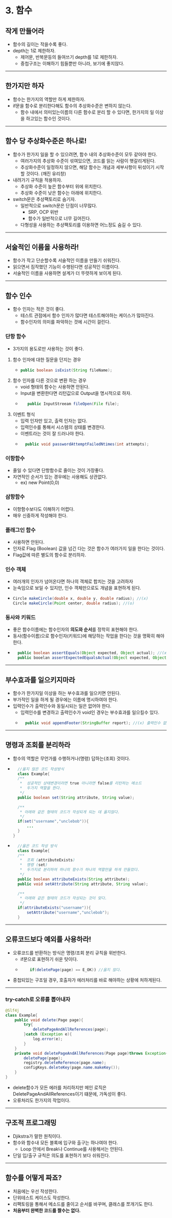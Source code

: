 # 3. 함수

## 작게 만들어라
- 함수의 길이는 작을수록 좋다.
- depth는 1로 제한하자.
  - 제어문, 반복문등의 들여쓰기 depth를 1로 제한하자.
  - 중첩구조는 이해하기 힘들뿐만 아니라, 보기에 좋지않다. 

***

## 한가지만 하자
- 함수는 한가지의 역할만 하게 제한하자.
- if문을 함수로 분리한다해도 함수의 추상화수준은 변하지 않는다.
  - 함수 내에서 의미있는이름의 다른 함수로 분리 할 수 있다면, 한가지의 일 이상을 하고있는 함수인 것이다.

***

## 함수 당 추상화수준은 하나로!
- 함수가 한가지 일을 할 수 있으려면, 함수 내의 추상화수준이 모두 같아야 한다.
  - 여러가지의 추상화 수준이 섞여있으면, 코드를 읽는 사람이 햇갈리게된다.
  - 추상화수준이 일정하지 않으면, 해당 함수는 개념과 세부사항이 뒤섞이기 시작 할 것이다. (깨진 유리창)
- 내려가기 규칙을 적용하자.
  - 추상화 수준이 높은 함수부터 위에 위치한다.
  - 추상화 수준이 낮은 함수는 아래에 위치한다.
- switch문은 추상팩토리로 숨기자.
  - 일반적으로 switch문은 단점이 너무많다.
    - SRP, OCP 위반
    - 함수가 일반적으로 너무 길어진다.
  - 다형성을 사용하는 추상팩토리를 이용하면 어느정도 숨길 수 있다.
***

## 서술적인 이름을 사용하라!
- 함수가 작고 단순할수록 서술적인 이름을 만들기 쉬워진다.
- 읽으면서 짐작했던 기능이 수행된다면 성공적인 이름이다.
- 서술적인 이름을 사용하면 설계가 더 뚜렷하게 보이게 된다.
***

## 함수 인수
- 함수 인자는 적은 것이 좋다.
  - 테스트 관점에서 함수 인자가 많다면 테스트해야하는 케이스가 많아진다.
  - 함수인자의 의미를 파악하는 것에 시간이 걸린다.

### 단항 함수
- 3가지의 용도로만 사용하는 것이 좋다.
1. 함수 인자에 대한 질문을 던지는 경우
   - ```java
     public boolean isExist(String fileName);
     ```
2. 함수 인자를 다른 것으로 변환 하는 경우
   - void 형태의 함수는 사용하면 안된다.
   - Input을 변환한다면 리턴값으로 Output을 명시적으로 하자.
   - ```java
        public InputStreeam fileOpen(File file);
     ```
3. 이벤트 형식
   - 입력 인자만 있고, 출력 인자는 없다.
   - 입력인수를 통해서 시스템의 상태를 변경한다.
   - 이벤트라는 것이 잘 드러나야 한다.
   - ```java
       public void passwordAttemptFailedNtimes(int attempts);
     ```

### 이항함수
- 줄일 수 있다면 단항함수로 줄이는 것이 가장좋다.
- 자연적인 순서가 있는 경우에는 사용해도 상관없다.
  - ex) new Point(0,0)

### 삼항함수
- 이항함수보다도 이해하기 어렵다.
- 매우 신중하게 작성해야 한다.

     
### 플래그인 함수
- 사용하면 안된다.
- 인자로 Flag (Boolean) 값을 넘긴 다는 것은 함수가 여러가지 일을 한다는 것이다.
- Flag값에 따른 별도의 함수로 분리하자.


### 인수 객체
- 여러개의 인자가 넘어온다면 하나의 객체로 합치는 것을 고려하자
- 눈속임으로 보일 수 있지만, 인수 객체만으로도 개념을 표현하게 된다.
- ```java
  Circle makeCircle(double x, double y, double radius); //(x)
  Circle makeCircle(Point center, double radius); //(o)
  ```
  
### 동사와 키워드
- 좋은 함수이름에는 함수인자의 **의도와 순서**를 정학히 표현해야 한다.
- 동사(함수이름)으로 함수인자(키워드)에 해당하는 작업을 한다는 것을 명확히 해야한다.
- ```java
    public boolean assertEquals(Object expected, Object actual); //(x) 순서에대한 정보가 부정확하다.
    public booelan assertExpectedEqualsActual(Object expected, Object actual); //(o)
  ```
***

## 부수효과를 일으키지마라
- 함수가 한가지일 이상을 하는 부수효과를 일으키면 안된다.
- 부가적인 일을 하게 될 경우에는 이름에 명시하여야 한다.
- 입력인수가 출력인수와 동일시되는 일은 없어야 한다.
  - 입력인수를 변경하고 출력인수가 void인 경우는 부수효과를 일으킬수 있다.
  - ```java
      public void appendFooter(StringBuffer report); //(x) 출력인수 없이 부수효과를 일으킬 수 있다.
    ```
***
  
## 명령과 조회를 분리하라
- 함수의 역할은 무언가를 수행하거나(명령) 답하는(조회) 것이다.
- ```java
    //옳지 않은 코드 작성방식
    class Example{
    /**
     *  성공적인 상태변경이라면 true 아니라면 false를 리턴하는 메소드
     *  두가지 역할을 한다.
     */
    public boolean set(String attribute, String value);
   
    /**
     * 아래와 같은 형태의 코드가 작성되게 되는 데 옳지않다.
     */
    if(set("username","unclebob")){
        ...
    }  
  }
  ```
- ```java
    //옳은 코드 작성 방식
    class Example{
    /**
     *  조회 (attributeExists)
     *  명령 (set)
     *  두가지로 분리하여 하나의 함수가 하나의 역할만을 하게 만들었다.
     */
    public boolean attributeExists(String attribute);
    public void setAttribute(String attribute, String value);
   
    /**
     * 아래와 같은 형태의 코드가 작성되는 것이 맞다.
     */
    if(attributeExists("username")){
        setAttribute("username","unclebob");
    }  
  ```
***

## 오류코드보다 예외를 사용하라!
- 오류코드를 반환하는 방식은 명령/조회 분리 규칙을 위반한다.
  - if문으로 표현하기 쉬운 탓이다.
  - ```java
        if(deletePage(page) == E_OK)) //옳지 않다.
    ```
- 중첩되있는 구조일 경우, 호출자가 에러처리를 바로 해야하는 상황에 처하게된다. 

***

### try-catch로 오류를 뽑아내자
```java
@Slf4j
class Example{
    public void delete(Page page){
        try{
            deletePageAndAllReferences(page);
        }catch (Exception e){
            log.error(e);
        }
    }
    private void deletePageAndAllReferences(Page page)throws Exception{
        deletePage(page);
        registry.deleteReference(page.name);
        configKeys.deleteKey(page.name.makeKey());
    }
}
```
- delete함수가 모든 에러를 처리하지만 메인 로직은 DeletePageAndAllReferences이기 떄문에, 가독성이 좋다.
- 오류처리도 한가지의 작업이다.

***

## 구조적 프로그래밍
- Djikstra가 말한 원칙이다.
- 함수와 함수내 모든 블록에 입구와 출구는 하나여야 한다.
  - Loop 안에서 Break나 Continue를 사용해서는 안된다.
- 단일 입/출구 규칙은 의도를 표현하기 보다 쉬워진다.

***

## 함수를 어떻게 짜죠?
- 처음에는 우선 작성한다.
- 단위테스트 케이스도 작성한다.
- 리팩토링을 통해서 메소드를 줄이고 순서를 바꾸며, 클래스를 쪼개기도 한다.
- **처음부터 완벽한 코드를 짤수는 없다.**